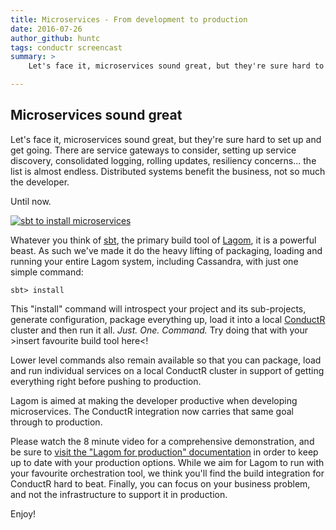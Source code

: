 ```yaml
---
title: Microservices - From development to production
date: 2016-07-26
author_github: huntc
tags: conductr screencast
summary: >
    Let's face it, microservices sound great, but they're sure hard to set up and get going. There are service gateways to consider, setting up service discovery, consolidated logging, rolling updates, resiliency concerns... the list is almost endless. Distributed systems benefit the business, not so much the developer.

---
```


## Microservices sound great
Let's face it, microservices sound great, but they're sure hard to set up and get going. There are service gateways to consider, setting up service discovery, consolidated logging, rolling updates, resiliency concerns... the list is almost endless. Distributed systems benefit the business, not so much the developer.

Until now.

[![sbt to install microservices](http://img.youtube.com/vi/5qbX7UwuMYM/0.jpg)](http://www.youtube.com/watch?v=5qbX7UwuMYM)

Whatever you think of [sbt](http://www.scala-sbt.org/), the primary build tool of [Lagom](http://www.lagomframework.com/documentation/1.0.x/java/Home.html), it is a powerful beast. As such we've made it do the heavy lifting of packaging, loading and running your entire Lagom system, including Cassandra, with just one simple command:


```
sbt> install
```

This "install" command will introspect your project and its sub-projects, generate configuration, package everything up, load it into a local [ConductR](http://conductr.lightbend.com/docs/1.1.x/Home) cluster and then run it all.
*Just. One. Command.*
Try doing that with your >insert favourite build tool here<!

Lower level commands also remain available so that you can package, load and run individual services on a local ConductR cluster in support of getting everything right before pushing to production.

Lagom is aimed at making the developer productive when developing microservices. The ConductR integration now carries that same goal through to production.

Please watch the 8 minute video for a comprehensive demonstration, and be sure to [visit the "Lagom for production" documentation](http://www.lagomframework.com/documentation/1.0.x/java/ConductR.html) in order to keep up to date with your production options. While we aim for Lagom to run with your favourite orchestration tool, we think you'll find the build integration for ConductR hard to beat. Finally, you can focus on your business problem, and not the infrastructure to support it in production.

Enjoy!

